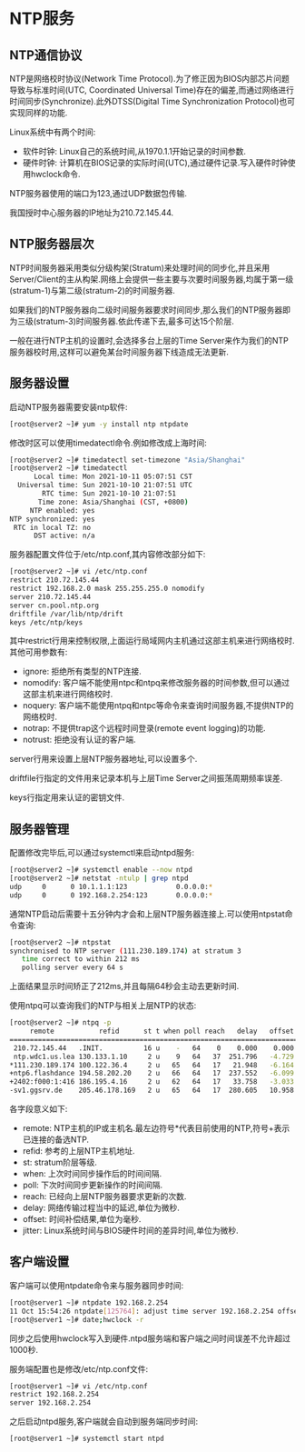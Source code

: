 # NTP服务

## NTP通信协议

NTP是网络校时协议(Network Time Protocol).为了修正因为BIOS内部芯片问题导致与标准时间(UTC, Coordinated Universal Time)存在的偏差,而通过网络进行时间同步(Synchronize).此外DTSS(Digital Time Synchronization Protocol)也可实现同样的功能.

Linux系统中有两个时间:

- 软件时钟: Linux自己的系统时间,从1970.1.1开始记录的时间参数.
- 硬件时钟: 计算机在BIOS记录的实际时间(UTC),通过硬件记录.写入硬件时钟使用hwclock命令.

NTP服务器使用的端口为123,通过UDP数据包传输.

我国授时中心服务器的IP地址为210.72.145.44.



## NTP服务器层次

NTP时间服务器采用类似分级构架(Stratum)来处理时间的同步化,并且采用Server/Client的主从构架.网络上会提供一些主要与次要时间服务器,均属于第一级(stratum-1)与第二级(stratum-2)的时间服务器.

如果我们的NTP服务器向二级时间服务器要求时间同步,那么我们的NTP服务器即为三级(stratum-3)时间服务器.依此传递下去,最多可达15个阶层.

一般在进行NTP主机的设置时,会选择多台上层的Time Server来作为我们的NTP服务器校时用,这样可以避免某台时间服务器下线造成无法更新.



## 服务器设置

启动NTP服务器需要安装ntp软件:

```sh
[root@server2 ~]# yum -y install ntp ntpdate
```

修改时区可以使用timedatectl命令.例如修改成上海时间:

```sh
[root@server2 ~]# timedatectl set-timezone "Asia/Shanghai"
[root@server2 ~]# timedatectl
      Local time: Mon 2021-10-11 05:07:51 CST
  Universal time: Sun 2021-10-10 21:07:51 UTC
        RTC time: Sun 2021-10-10 21:07:51
       Time zone: Asia/Shanghai (CST, +0800)
     NTP enabled: yes
NTP synchronized: yes
 RTC in local TZ: no
      DST active: n/a
```

服务器配置文件位于/etc/ntp.conf,其内容修改部分如下:

```sh
[root@server2 ~]# vi /etc/ntp.conf
restrict 210.72.145.44
restrict 192.168.2.0 mask 255.255.255.0 nomodify
server 210.72.145.44
server cn.pool.ntp.org
driftfile /var/lib/ntp/drift
keys /etc/ntp/keys
```

其中restrict行用来控制权限,上面运行局域网内主机通过这部主机来进行网络校时.其他可用参数有:

- ignore: 拒绝所有类型的NTP连接.
- nomodify: 客户端不能使用ntpc和ntpq来修改服务器的时间参数,但可以通过这部主机来进行网络校时.
- noquery: 客户端不能使用ntpq和ntpc等命令来查询时间服务器,不提供NTP的网络校时.
- notrap: 不提供trap这个远程时间登录(remote event logging)的功能.
- notrust: 拒绝没有认证的客户端.

server行用来设置上层NTP服务器地址,可以设置多个.

driftfile行指定的文件用来记录本机与上层Time Server之间振荡周期频率误差.

keys行指定用来认证的密钥文件.



## 服务器管理

配置修改完毕后,可以通过systemctl来启动ntpd服务:

```sh
[root@server2 ~]# systemctl enable --now ntpd
[root@server2 ~]# netstat -ntulp | grep ntpd
udp     0      0 10.1.1.1:123            0.0.0.0:*                           30097/ntpd 
udp     0      0 192.168.2.254:123       0.0.0.0:*                           30097/ntpd  
```

通常NTP启动后需要十五分钟内才会和上层NTP服务器连接上.可以使用ntpstat命令查询:

```sh
[root@server2 ~]# ntpstat
synchronised to NTP server (111.230.189.174) at stratum 3
   time correct to within 212 ms
   polling server every 64 s
```

上面结果显示时间矫正了212ms,并且每隔64秒会主动去更新时间.

使用ntpq可以查询我们的NTP与相关上层NTP的状态:

```sh
[root@server2 ~]# ntpq -p
     remote           refid      st t when poll reach   delay   offset  jitter
==============================================================================
 210.72.145.44   .INIT.          16 u    -   64    0    0.000    0.000   0.000
 ntp.wdc1.us.lea 130.133.1.10     2 u    9   64   37  251.796   -4.729   0.252
*111.230.189.174 100.122.36.4     2 u   65   64   17   21.948   -6.164   0.297
+ntp6.flashdance 194.58.202.20    2 u   66   64   17  237.552   -6.099   5.726
+2402:f000:1:416 186.195.4.16     2 u   62   64   17   33.758   -3.033   0.306
-sv1.ggsrv.de    205.46.178.169   2 u   65   64   17  280.605   10.958   2.962
```

各字段意义如下:

- remote: NTP主机的IP或主机名.最左边符号*代表目前使用的NTP,符号+表示已连接的备选NTP.
- refid: 参考的上层NTP主机地址.
- st: stratum阶层等级.
- when: 上次时间同步操作后的时间间隔.
- poll: 下次时间同步更新操作的时间间隔.
- reach: 已经向上层NTP服务器要求更新的次数.
- delay: 网络传输过程当中的延迟,单位为微秒.
- offset: 时间补偿结果,单位为毫秒.
- jitter: Linux系统时间与BIOS硬件时间的差异时间,单位为微秒.



## 客户端设置

客户端可以使用ntpdate命令来与服务器同步时间:

```sh
[root@server1 ~]# ntpdate 192.168.2.254
11 Oct 15:54:26 ntpdate[125764]: adjust time server 192.168.2.254 offset -0.002236 sec
[root@server1 ~]# date;hwclock -r
```

同步之后使用hwclock写入到硬件.ntpd服务端和客户端之间时间误差不允许超过1000秒.

服务端配置也是修改/etc/ntp.conf文件:

```sh
[root@server1 ~]# vi /etc/ntp.conf 
restrict 192.168.2.254
server 192.168.2.254
```

之后启动ntpd服务,客户端就会自动到服务端同步时间:

```sh
[root@server1 ~]# systemctl start ntpd
```

